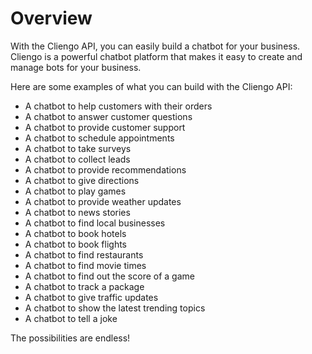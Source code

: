 # Overview

With the Cliengo API, you can easily build a chatbot for your business. Cliengo
is a powerful chatbot platform that makes it easy to create and manage bots for
your business.

Here are some examples of what you can build with the Cliengo API:

- A chatbot to help customers with their orders
- A chatbot to answer customer questions
- A chatbot to provide customer support
- A chatbot to schedule appointments
- A chatbot to take surveys
- A chatbot to collect leads
- A chatbot to provide recommendations
- A chatbot to give directions
- A chatbot to play games
- A chatbot to provide weather updates
- A chatbot to news stories
- A chatbot to find local businesses
- A chatbot to book hotels
- A chatbot to book flights
- A chatbot to find restaurants
- A chatbot to find movie times
- A chatbot to find out the score of a game
- A chatbot to track a package
- A chatbot to give traffic updates
- A chatbot to show the latest trending topics
- A chatbot to tell a joke

The possibilities are endless!
